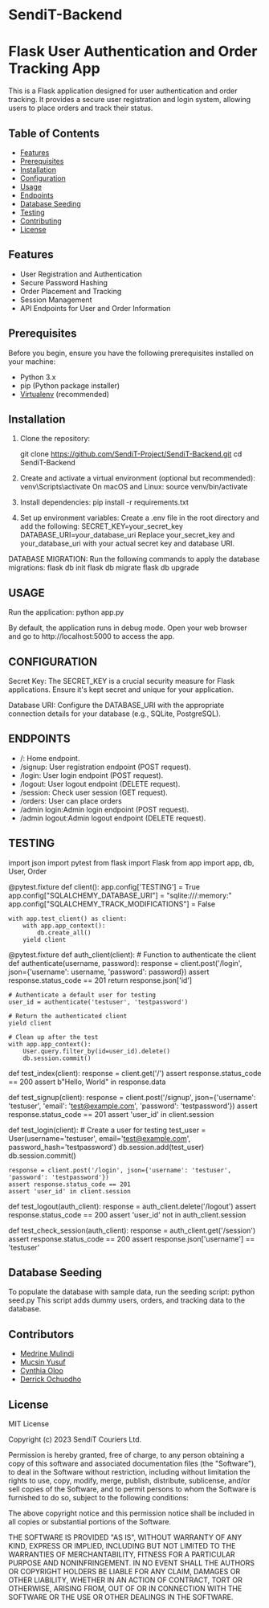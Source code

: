 # SendiT-Backend
# Flask User Authentication and Order Tracking App

This is a Flask application designed for user authentication and order tracking. It provides a secure user registration and login system, allowing users to place orders and track their status.

## Table of Contents

- [Features](#features)
- [Prerequisites](#prerequisites)
- [Installation](#installation)
- [Configuration](#configuration)
- [Usage](#usage)
- [Endpoints](#endpoints)
- [Database Seeding](#database-seeding)
- [Testing](#testing)
- [Contributing](#contributing)
- [License](#license)

## Features

- User Registration and Authentication
- Secure Password Hashing
- Order Placement and Tracking
- Session Management
- API Endpoints for User and Order Information

## Prerequisites

Before you begin, ensure you have the following prerequisites installed on your machine:

- Python 3.x
- pip (Python package installer)
- [Virtualenv](https://virtualenv.pypa.io/en/latest/) (recommended)

## Installation

1. Clone the repository:

   git clone https://github.com/SendiT-Project/SendiT-Backend.git
   cd SendiT-Backend

2. Create and activate a virtual environment (optional but recommended):
venv\Scripts\activate
On macOS and Linux:
source venv/bin/activate

3. Install dependencies:
pip install -r requirements.txt

4. Set up environment variables:
Create a .env file in the root directory and add the following:
SECRET_KEY=your_secret_key
DATABASE_URI=your_database_uri
Replace your_secret_key and your_database_uri with your actual secret key and database URI.

DATABASE MIGRATION:
Run the following commands to apply the database migrations:
flask db init
flask db migrate
flask db upgrade

## USAGE
Run the application:
python app.py

By default, the application runs in debug mode. Open your web browser and go to http://localhost:5000 to access the app.

## CONFIGURATION
Secret Key: The SECRET_KEY is a crucial security measure for Flask applications. Ensure it's kept secret and unique for your application.

Database URI: Configure the DATABASE_URI with the appropriate connection details for your database (e.g., SQLite, PostgreSQL).

## ENDPOINTS
* /: Home endpoint.
* /signup: User registration endpoint (POST request).
* /login: User login endpoint (POST request).
* /logout: User logout endpoint (DELETE request).
* /session: Check user session (GET request).
* /orders: User can place orders
* /admin login:Admin login endpoint (POST request).
* /admin logout:Admin logout endpoint (DELETE request).

## TESTING
import json
import pytest
from flask import Flask
from app import app, db, User, Order

@pytest.fixture
def client():
    app.config['TESTING'] = True
    app.config["SQLALCHEMY_DATABASE_URI"] = "sqlite:///:memory:"
    app.config["SQLALCHEMY_TRACK_MODIFICATIONS"] = False

    with app.test_client() as client:
        with app.app_context():
            db.create_all()
        yield client

@pytest.fixture
def auth_client(client):
    # Function to authenticate the client
    def authenticate(username, password):
        response = client.post('/login', json={'username': username, 'password': password})
        assert response.status_code == 201
        return response.json['id']

    # Authenticate a default user for testing
    user_id = authenticate('testuser', 'testpassword')

    # Return the authenticated client
    yield client

    # Clean up after the test
    with app.app_context():
        User.query.filter_by(id=user_id).delete()
        db.session.commit()

def test_index(client):
    response = client.get('/')
    assert response.status_code == 200
    assert b"Hello, World" in response.data

def test_signup(client):
    response = client.post('/signup', json={'username': 'testuser', 'email': 'test@example.com', 'password': 'testpassword'})
    assert response.status_code == 201
    assert 'user_id' in client.session

def test_login(client):
    # Create a user for testing
    test_user = User(username='testuser', email='test@example.com', password_hash='testpassword')
    db.session.add(test_user)
    db.session.commit()

    response = client.post('/login', json={'username': 'testuser', 'password': 'testpassword'})
    assert response.status_code == 201
    assert 'user_id' in client.session

def test_logout(auth_client):
    response = auth_client.delete('/logout')
    assert response.status_code == 200
    assert 'user_id' not in auth_client.session

def test_check_session(auth_client):
    response = auth_client.get('/session')
    assert response.status_code == 200
    assert response.json['username'] == 'testuser'


## Database Seeding
To populate the database with sample data, run the seeding script:
python seed.py
This script adds dummy users, orders, and tracking data to the database.

## Contributors 
* [Medrine Mulindi](https://github.com/Mulindi123)
* [Mucsin Yusuf](https://github.com/muxsinyusuf)
* [Cynthia Oloo](https://github.com/cynthiawuor)
* [Derrick Ochuodho](https://github.com/Dochuodho)


## License
MIT License

Copyright (c) 2023 SendiT Couriers Ltd.

Permission is hereby granted, free of charge, to any person obtaining a copy
of this software and associated documentation files (the "Software"), to deal
in the Software without restriction, including without limitation the rights
to use, copy, modify, merge, publish, distribute, sublicense, and/or sell
copies of the Software, and to permit persons to whom the Software is
furnished to do so, subject to the following conditions:

The above copyright notice and this permission notice shall be included in all
copies or substantial portions of the Software.

THE SOFTWARE IS PROVIDED "AS IS", WITHOUT WARRANTY OF ANY KIND, EXPRESS OR
IMPLIED, INCLUDING BUT NOT LIMITED TO THE WARRANTIES OF MERCHANTABILITY,
FITNESS FOR A PARTICULAR PURPOSE AND NONINFRINGEMENT. IN NO EVENT SHALL THE
AUTHORS OR COPYRIGHT HOLDERS BE LIABLE FOR ANY CLAIM, DAMAGES OR OTHER
LIABILITY, WHETHER IN AN ACTION OF CONTRACT, TORT OR OTHERWISE, ARISING FROM,
OUT OF OR IN CONNECTION WITH THE SOFTWARE OR THE USE OR OTHER DEALINGS IN THE
SOFTWARE.